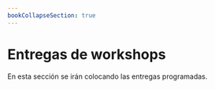 ```yaml
---
bookCollapseSection: true
---
```


# Entregas de workshops

En esta sección se irán colocando las entregas programadas.
